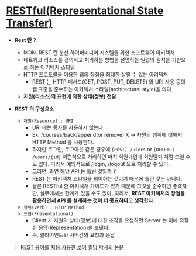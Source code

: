 # [RESTful(Representational State Transfer)](https://github.com/BAEKJungHo/restful_basic/wiki/RESTful)

- __Rest 란 ?__
  - MDN. REST 란 분산 하이퍼미디어 시스템을 위한 소프트웨어 아키텍처
  - 네트워크 리소스를 정의하고 처리하는 방법을 설명하는 일련의 원칙을 기반으로 하는 아키텍처 스타일
  - HTTP 프로토콜을 이용한 웹의 장점을 최대한 살릴 수 있는 아키텍처
    - REST 는 HTTP 메서드(GET, POST, PUT, DELETE) 와 URI 사용 등의 웹 표준을 준수하는 아키텍처 스타일(architectural style)을 의미
  - __자원(리소스)의 표현에 의한 상태(정보) 전달__

- __REST 의 구성요소__
  - `자원(Resource) : URI`
    - URI 에는 동사를 사용하지 않는다.
    - Ex. /courses/back/append(or remove) X -> 자원의 행위에 대해서 HTTP Method 를 사용한다.
    - 하지만 로그인, 로그아웃 같은 경우에 `[POST] /users` or `[DELETE] /users/{id}` 이런식으로 처리하면 마치 회원가입과 회원탈퇴 처럼 보일 수 도 있다. 따라서 예외적으로 /login, /logout 으로 처리할 수 있다.
    - 그러면, 과연 해당 API 는 틀린 것일까 ?
    - REST 는 아키텍처 스타일을 의미하는 것이기 때문에 틀린 것은 아니다.
    - 물론 RESTful 한 아키텍처 가이드가 있기 때문에 그것을 준수하면 좋겠지만, 실무에서는 한계가 있을 수도 있다. 따라서, __REST 아키텍처의 장점을 활용하면서 API 를 설계하는 것이 더 중요하다고 생각한다.__
  - `행위(Verb) : HTTP Method`
  - `표현(Presentational)`
    - Client 가 자원의 상태(정보)에 대한 조작을 요청하면 Server 는 이에 적절한 응답(Representation)을 보낸다. 
    - 즉, 클라이언트와 서버간의 요청과 응답

> [REST 용어를 처음 사용한 로이 필딩 박사의 논문](https://www.ics.uci.edu/~fielding/pubs/dissertation/rest_arch_style.htm)
